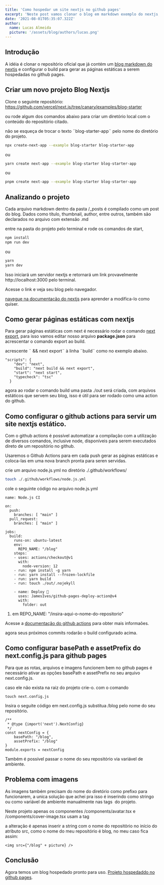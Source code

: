 ```yaml
---
title: 'Como hospedar um site nextjs no github pages'
excerpt: 'Neste post vamos clonar o blog em markdown exemplo do nextjs, e vamos hospeda-lo no github pages, mas os passos podem ser usados em qualquer projeto nextjs. No final teremos um blog markdown em nextjs hospedado no github pages.'
date: '2021-08-01T05:35:07.322Z'
author:
  name: Lucas Almeida
  picture: '/assets/blog/authors/lucas.png'
---
```


## Introdução

A idéia é clonar o repositório oficial que já contém um [blog markdown do nextjs](https://github.com/vercel/next.js/tree/canary/examples/blog-starter) e configurar o build para gerar as páginas estáticas a serem hospedadas no github pages.

## Criar um novo projeto Blog Nextjs

Clone o seguinte repositório:
<https://github.com/vercel/next.js/tree/canary/examples/blog-starter>

ou rode algum dos comandos abaixo para criar um diretório local com o conteúdo do repositório citado.

não se esqueça de trocar o texto ¨blog-starter-app¨ pelo nome do diretório do projeto.

```bash
npx create-next-app --example blog-starter blog-starter-app
```
ou
```bash
yarn create next-app --example blog-starter blog-starter-app
```
ou
```bash
pnpm create next-app --example blog-starter blog-starter-app
```

## Analizando o projeto

Cada arquivo markdown dentro da pasta /_posts é compilado como um post do blog. Dados como título, thumbnail, author, entre outros, também são declarados no arquivo com extensão .md

entre na pasta do projeto pelo terminal e rode os comandos de start, 

```bash
npm install
npm run dev
```
ou
```bash
yarn
yarn dev
```
Isso iniciará um servidor nextjs e retornará um link provavelmente http://localhost:3000 pelo terminal.

Acesse o link e veja seu blog pelo navegador.

[navegue na documentação do nextjs](https://nextjs.org/docs) para aprender a modifica-lo como quiser.


## Como gerar páginas estáticas com nextjs

Para gerar páginas estáticas com next é necessário rodar o comando [next export](https://nextjs.org/docs/advanced-features/static-html-export), para isso vamos editar nosso arquivo **package.json** para acrescentar o comando export ao build.

acrescente ¨ && next export¨ à linha ¨build¨ como no exemplo abaixo. 
```
"scripts": {
    "dev": "next",
    "build": "next build && next export",
    "start": "next start",
    "typecheck": "tsc"
  }
```
agora ao rodar o comando build uma pasta ./out será criada, com arquivos estáticos que servem seu blog, isso é útil para ser rodado como uma action do github.

## Como configurar o github actions para servir um site nextjs estático.

Com o github actions é possível automatizar a compilação com a utilização de  diversos comandos, inclusive node, disponíveis para serem executados direto de um repositório no github.

Usaremos o Github Actions para em cada push gerar as páginas estáticas e coloca-las em uma nova branch pronta para seren servidas.

crie um arquivo node.js.yml no diretório ./.github/workflows/
```bash
touch ./.github/workflows/node.js.yml
```
cole o seguinte código no arquivo node.js.yml
```
name: Node.js CI

on:
  push:
    branches: [ "main" ]
  pull_request:
    branches: [ "main" ]

jobs:
  build:
    runs-on: ubuntu-latest
    env:
      REPO_NAME: "/blog"
    steps:
    - uses: actions/checkout@v1
      with:
        node-version: 12
    - run: npm install -g yarn
    - run: yarn install --frozen-lockfile
    - run: yarn build
    - run: touch ./out/.nojekyll

    - name: Deploy 🚀
      uses: JamesIves/github-pages-deploy-action@v4
      with:
        folder: out
```
1. em REPO_NAME: "/insira-aqui-o-nome-do-repositorio"


Acesse a [documentação  do github actions](https://docs.github.com/pt/actions/learn-github-actions/understanding-github-actions) para obter mais informaões.

agora seus próximos commits rodarão o build configurado acima.

## Como configurar basePath e assetPrefix do next.config.js para github pages

Para que as rotas, arquivos e imagens funcionem bem no github pages é necessário ativar as opções basePath e assetPrefix no seu arquivo next.config.js.

caso ele não exista na raiz do projeto crie-o. com o comando 
```
touch next.config.js 
```

Insira o seguite código em next.config.js substitua /blog pelo nome do seu repositório.
```
/**
 * @type {import('next').NextConfig}
 */
const nextConfig = {
    basePath: "/blog",
    assetPrefix: "/blog"
}
module.exports = nextConfig
```
Também é possível passar o nome do seu repositório via variável de ambiente.

## Problema com imagens
As imagens também precisam do nome do diretório como prefixo para funcionarem, a unica solução que achei pra isso é inserindo como stringo ou como variável de ambiente manualmente nas tags <img> do projeto.

Neste projeto apenas os componentes /components/avatar.tsx e /components/cover-image.tsx usam a tag <img>

a alteração é apenas inserir a string com o nome do repositörio no início do atributo src, como o nome do meu repositório é blog, no meu caso fica assim:
```
<img src={"/blog" + picture} />
```
## Conclusão

Agora temos um blog hospedado pronto para uso.
[Projeto hospedaddo no github pages](https://lucasalmeida-ux.github.io/blog/).